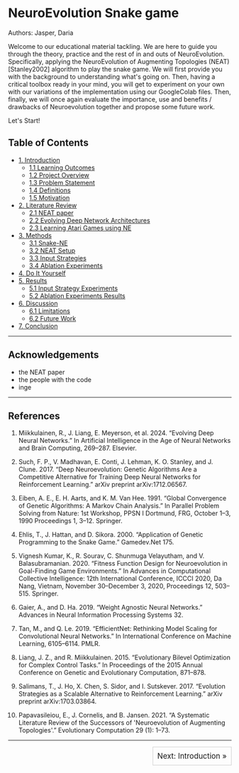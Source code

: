 # NeuroEvolution Snake game
Authors: Jasper, Daria

Welcome to our educational material tackling. We are here to guide you through the theory, practice and the rest of in and outs of NeuroEvolution. Specifically, applying the NeuroEvolution of Augmenting Topologies (NEAT) [Stanley2002] algorithm to play the snake game. We will first provide you with the background to understanding what's going on. Then, having a critical toolbox ready in your mind, you will get to experiment on your own with our variations of the implementation using our GoogleColab files. 
Then, finally, we will once again evaluate the importance, use and benefits / drawbacks of Neuroevolution together and propose some future work. 

Let's Start! 

## Table of Contents

- [1. Introduction](1_introduction.md)
  - [1.1 Learning Outcomes](1_introduction.md#11-learning-outcomes)
  - [1.2 Project Overview](1_introduction.md#12-project-overview)
  - [1.3 Problem Statement](1_introduction.md#13-problem-statement)
  - [1.4 Definitions](1_introduction.md#14-definitions)
  - [1.5 Motivation](1_introduction.md#15-motivation)
- [2. Literature Review](2_literature_review.md)
  - [2.1 NEAT paper](2_literature_review.md#21-neat-paper)
  - [2.2 Evolving Deep Network Architectures](2_literature_review.md#22-evolving-deep-network-architectures)
  - [2.3 Learning Atari Games using NE](2_literature_review.md#23-learning-atari-games-using-ne)
- [3. Methods](3_methods.md)
  - [3.1 Snake-NE](3_methods.md#31-snake-ne)
  - [3.2 NEAT Setup](3_methods.md#32-neat-setup)
  - [3.3 Input Strategies](3_methods.md#33-input-strategies)
  - [3.4 Ablation Experiments](3_methods.md#34-ablation-experiments)
- [4. Do It Yourself](4_do_it_yourself.md)
- [5. Results](5_results.md)
  - [5.1 Input Strategy Experiments](5_results.md#51-input-strategy-experiments)
  - [5.2 Ablation Experiments Results](5_results.md#52-ablation-experiments-results)
- [6. Discussion](6_discussion.md)
  - [6.1 Limitations](6_discussion.md#61-limitations)
  - [6.2 Future Work](6_discussion.md#62-future-work)
- [7. Conclusion](7_conclusion.md)

---
## Acknowledgements 
* the NEAT paper
* the people with the code
* inge

---
## References
1. Miikkulainen, R., J. Liang, E. Meyerson, et al. 2024. “Evolving Deep Neural Networks.” In Artificial Intelligence in the Age of Neural Networks and Brain Computing, 269–287. Elsevier.

2.  Such, F. P., V. Madhavan, E. Conti, J. Lehman, K. O. Stanley, and J. Clune. 2017. “Deep Neuroevolution: Genetic Algorithms Are a Competitive Alternative for Training Deep Neural Networks for Reinforcement Learning.” arXiv preprint arXiv:1712.06567.

3.  Eiben, A. E., E. H. Aarts, and K. M. Van Hee. 1991. “Global Convergence of Genetic Algorithms: A Markov Chain Analysis.” In Parallel Problem Solving from Nature: 1st Workshop, PPSN I Dortmund, FRG, October 1–3, 1990 Proceedings 1, 3–12. Springer.

4.  Ehlis, T., J. Hattan, and D. Sikora. 2000. “Application of Genetic Programming to the Snake Game.” Gamedev.Net 175.

5.  Vignesh Kumar, K., R. Sourav, C. Shunmuga Velayutham, and V. Balasubramanian. 2020. “Fitness Function Design for Neuroevolution in Goal-Finding Game Environments.” In Advances in Computational Collective Intelligence: 12th International Conference, ICCCI 2020, Da Nang, Vietnam, November 30–December 3, 2020, Proceedings 12, 503–515. Springer.

6. Gaier, A., and D. Ha. 2019. “Weight Agnostic Neural Networks.” Advances in Neural Information Processing Systems 32.

7.  Tan, M., and Q. Le. 2019. “EfficientNet: Rethinking Model Scaling for Convolutional Neural Networks.” In International Conference on Machine Learning, 6105–6114. PMLR.

8. Liang, J. Z., and R. Miikkulainen. 2015. “Evolutionary Bilevel Optimization for Complex Control Tasks.” In Proceedings of the 2015 Annual Conference on Genetic and Evolutionary Computation, 871–878.

9. Salimans, T., J. Ho, X. Chen, S. Sidor, and I. Sutskever. 2017. “Evolution Strategies as a Scalable Alternative to Reinforcement Learning.” arXiv preprint arXiv:1703.03864.

10. Papavasileiou, E., J. Cornelis, and B. Jansen. 2021. “A Systematic Literature Review of the Successors of 'Neuroevolution of Augmenting Topologies'.” Evolutionary Computation 29 (1): 1–73.

---

<div style="display: flex; justify-content: space-between;">
  <div style="flex: 1; text-align: right;">
    <a href="https://d-mihaila.github.io/NC-Project/1_introduction.html" style="text-decoration: none; font-size: 1.2em; border: 1px solid #ccc; padding: 10px; display: inline-block;">Next: Introduction &raquo;</a>
  </div>
</div>


